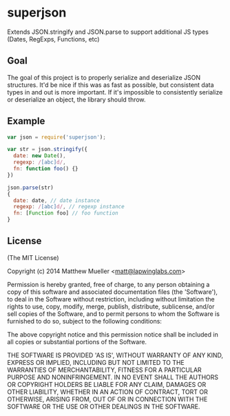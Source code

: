 
# superjson

  Extends JSON.stringify and JSON.parse to support additional JS types (Dates, RegExps, Functions, etc)

## Goal

  The goal of this project is to properly serialize and deserialize JSON structures. It'd be nice if this
  was as fast as possible, but consistent data types in and out is more important. If it's impossible
  to consistently serialize or deserialize an object, the library should throw.

## Example

```js
var json = require('superjson');

var str = json.stringify({
  date: new Date(),
  regexp: /[abc]d/,
  fn: function foo() {}
})

json.parse(str)
{
  date: date, // date instance
  regexp: /[abc]d/, // regexp instance
  fn: [Function foo] // foo function
}
```

## License

(The MIT License)

Copyright (c) 2014 Matthew Mueller &lt;matt@lapwinglabs.com&gt;

Permission is hereby granted, free of charge, to any person obtaining
a copy of this software and associated documentation files (the
'Software'), to deal in the Software without restriction, including
without limitation the rights to use, copy, modify, merge, publish,
distribute, sublicense, and/or sell copies of the Software, and to
permit persons to whom the Software is furnished to do so, subject to
the following conditions:

The above copyright notice and this permission notice shall be
included in all copies or substantial portions of the Software.

THE SOFTWARE IS PROVIDED 'AS IS', WITHOUT WARRANTY OF ANY KIND,
EXPRESS OR IMPLIED, INCLUDING BUT NOT LIMITED TO THE WARRANTIES OF
MERCHANTABILITY, FITNESS FOR A PARTICULAR PURPOSE AND NONINFRINGEMENT.
IN NO EVENT SHALL THE AUTHORS OR COPYRIGHT HOLDERS BE LIABLE FOR ANY
CLAIM, DAMAGES OR OTHER LIABILITY, WHETHER IN AN ACTION OF CONTRACT,
TORT OR OTHERWISE, ARISING FROM, OUT OF OR IN CONNECTION WITH THE
SOFTWARE OR THE USE OR OTHER DEALINGS IN THE SOFTWARE.
